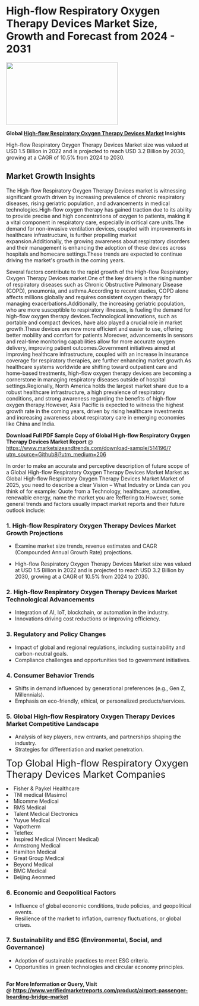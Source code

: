 <H1>High-flow Respiratory Oxygen Therapy Devices Market Size, Growth and Forecast from 2024 - 2031</H1><img class="aligncenter size-medium wp-image-584254" src="https://thirdeyenews.in/wp-content/uploads/2024/09/Global-Market-Research-300x168.jpeg" alt="" width="300" height="168" /><p><strong>Global&nbsp;<a href="https://www.marketsizeandtrends.com/download-sample/514196/?utm_source=Github8j?utm_medium=206">High-flow Respiratory Oxygen Therapy Devices Market</a> Insights</strong></p><p>High-flow Respiratory Oxygen Therapy Devices Market size was valued at USD 1.5 Billion in 2022 and is projected to reach USD 3.2 Billion by 2030, growing at a CAGR of 10.5% from 2024 to 2030.</p><p><h2>Market Growth Insights</h2> <p>The High-flow Respiratory Oxygen Therapy Devices market is witnessing significant growth driven by increasing prevalence of chronic respiratory diseases, rising geriatric population, and advancements in medical technologies.High-flow oxygen therapy has gained traction due to its ability to provide precise and high concentrations of oxygen to patients, making it a vital component in respiratory care, especially in critical care units.The demand for non-invasive ventilation devices, coupled with improvements in healthcare infrastructure, is further propelling market expansion.Additionally, the growing awareness about respiratory disorders and their management is enhancing the adoption of these devices across hospitals and homecare settings.These trends are expected to continue driving the market's growth in the coming years.</p> <p>Several factors contribute to the rapid growth of the High-flow Respiratory Oxygen Therapy Devices market.One of the key drivers is the rising number of respiratory diseases such as Chronic Obstructive Pulmonary Disease (COPD), pneumonia, and asthma.According to recent studies, COPD alone affects millions globally and requires consistent oxygen therapy for managing exacerbations.Additionally, the increasing geriatric population, who are more susceptible to respiratory illnesses, is fueling the demand for high-flow oxygen therapy devices.Technological innovations, such as portable and compact devices, have also played a crucial role in market growth.These devices are now more efficient and easier to use, offering better mobility and comfort for patients.Moreover, advancements in sensors and real-time monitoring capabilities allow for more accurate oxygen delivery, improving patient outcomes.Government initiatives aimed at improving healthcare infrastructure, coupled with an increase in insurance coverage for respiratory therapies, are further enhancing market growth.As healthcare systems worldwide are shifting toward outpatient care and home-based treatments, high-flow oxygen therapy devices are becoming a cornerstone in managing respiratory diseases outside of hospital settings.Regionally, North America holds the largest market share due to a robust healthcare infrastructure, a high prevalence of respiratory conditions, and strong awareness regarding the benefits of high-flow oxygen therapy.However, Asia Pacific is expected to witness the highest growth rate in the coming years, driven by rising healthcare investments and increasing awareness about respiratory care in emerging economies like China and India.</p> <p><span class=""><strong>Download Full PDF Sample Copy of Global High-flow Respiratory Oxygen Therapy Devices Market Report</strong> @ <a href="https://www.marketsizeandtrends.com/download-sample/514196/?utm_source=Github8j?utm_medium=206" target="_blank">https://www.marketsizeandtrends.com/download-sample/514196/?utm_source=Github8j?utm_medium=206</a></span></p><p>In order to make an accurate and perceptive description of future scope of a Global&nbsp;High-flow Respiratory Oxygen Therapy Devices Market Market as Global&nbsp;High-flow Respiratory Oxygen Therapy Devices Market Market of 2025, you need to describe a clear Vision &ndash; What Industry or Linda can you think of for example: Quote from a Technology, healthcare, automotive, renewable energy, name the market you are Reffering to.However, some general trends and factors usually impact market reports and their future outlook include:</p><h3>1.&nbsp;<strong>High-flow Respiratory Oxygen Therapy Devices Market Growth Projections</strong></h3><ul><li>Examine market size trends, revenue estimates and CAGR (Compounded Annual Growth Rate) projections.</li><li><p>High-flow Respiratory Oxygen Therapy Devices Market size was valued at USD 1.5 Billion in 2022 and is projected to reach USD 3.2 Billion by 2030, growing at a CAGR of 10.5% from 2024 to 2030.</p></li></ul><h3>2.&nbsp;<strong>High-flow Respiratory Oxygen Therapy Devices Market Technological Advancements</strong></h3><ul><li>Integration of AI, IoT, blockchain, or automation in the industry.</li><li>Innovations driving cost reductions or improving efficiency.</li></ul><h3>3.&nbsp;<strong>Regulatory and Policy Changes</strong></h3><ul><li>Impact of global and regional regulations, including sustainability and carbon-neutral goals.</li><li>Compliance challenges and opportunities tied to government initiatives.</li></ul><h3>4.&nbsp;<strong>Consumer Behavior Trends</strong></h3><ul><li>Shifts in demand influenced by generational preferences (e.g., Gen Z, Millennials).</li><li>Emphasis on eco-friendly, ethical, or personalized products/services.</li></ul><h3>5.&nbsp;<strong>Global High-flow Respiratory Oxygen Therapy Devices Market Competitive Landscape</strong></h3><ul><li>Analysis of key players, new entrants, and partnerships shaping the industry.</li><li>Strategies for differentiation and market penetration.</li></ul><p data-pm-slice="1 1 []"><span style="color: inherit; font-family: inherit; font-size: 25px;">Top Global High-flow Respiratory Oxygen Therapy Devices Market Companies</span></p><div class="" data-test-id=""><p><li>Fisher & Paykel Healthcare</li><li> TNI medical (Masimo)</li><li> Micomme Medical</li><li> RMS Medical</li><li> Talent Medical Electronics</li><li> Yuyue Medical</li><li> Vapotherm</li><li> Teleflex</li><li> Inspired Medical (Vincent Medical)</li><li> Armstrong Medical</li><li> Hamilton Medical</li><li> Great Group Medical</li><li> Beyond Medical</li><li> BMC Medical</li><li> Beijing Aeonmed</li></p></div><h3>6.&nbsp;<strong>Economic and Geopolitical Factors</strong></h3><ul><li>Influence of global economic conditions, trade policies, and geopolitical events.</li><li>Resilience of the market to inflation, currency fluctuations, or global crises.</li></ul><h3>7.&nbsp;<strong>Sustainability and ESG (Environmental, Social, and Governance)</strong></h3><ul><li>Adoption of sustainable practices to meet ESG criteria.</li><li>Opportunities in green technologies and circular economy principles.</li></ul><h2><strong style="font-size: 14px;">For More Information or Query, Visit @&nbsp;</strong><a style="background-color: #ffffff; font-size: 14px;" href="https://www.marketsizeandtrends.com/report/high-flow-respiratory-oxygen-therapy-devices-market/" target="_blank">https://www.verifiedmarketreports.com/product/airport-passenger-boarding-bridge-market</a></h2>